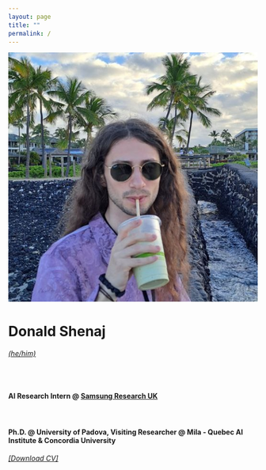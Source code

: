 ```yaml
---
layout: page
title: ""
permalink: /
---
```


<div id="pic-container">
    <div class="image">
        <img src="/images/hawaii.jpg" id="user-image" alt="My Profile Photo" >
    </div>
<div class="text">
    <h1>Donald Shenaj</h1> 
    <h6><a href="https://pronoun.is/#Pronoun-Usage-and-Social-Impact) he/him." target="_blank">(he/him)</a></h6>
    <br>
    <h4>AI Research Intern @ <a href="https://research.samsung.com/sruk" target="_blank"> Samsung Research UK </a></h4>
    <br>
    <h4>Ph.D. @ University of Padova, Visiting Researcher @ Mila - Quebec AI Institute & Concordia University</h4>
    <h6><a href="https://github.com/donaldssh/cv/raw/master/cv.pdf" id="download_cv" download>[Download CV]</a></h6>
</div>
